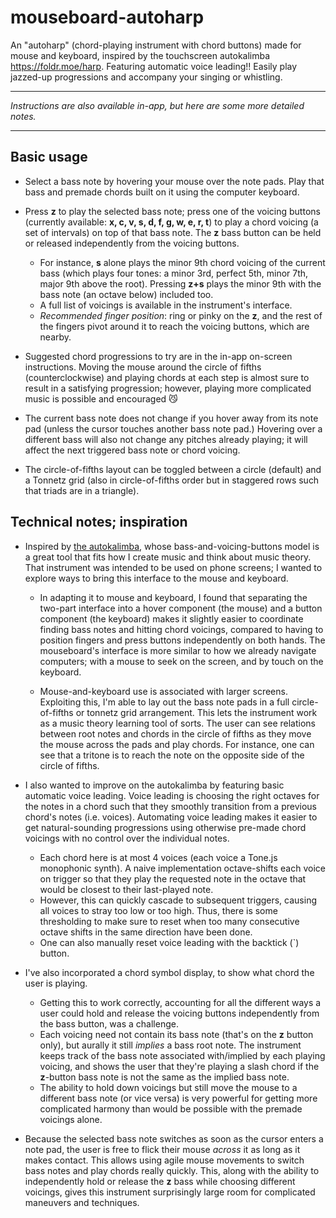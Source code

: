 # mouseboard-autoharp

An "autoharp" (chord-playing instrument with chord buttons) made for mouse and
keyboard, inspired by the touchscreen autokalimba https://foldr.moe/harp. Featuring automatic voice leading!! Easily play jazzed-up progressions and accompany your singing or whistling.

---
*Instructions are also available in-app, but here are some more detailed notes.*

---

## Basic usage
- Select a bass note by hovering your mouse over the note pads. Play that bass and premade chords built on it using the computer keyboard.

- Press **z** to play the selected bass note; press one of the voicing buttons (currently available: **x, c, v, s, d, f, g, w, e, r, t**) to play a chord voicing (a set of intervals) on top of that bass note. The **z** bass button can be held or released independently from the voicing buttons.
    - For instance, **s** alone plays the minor 9th chord voicing of the current bass (which plays four tones: a minor 3rd, perfect 5th, minor 7th, major 9th above the root). Pressing **z+s** plays the minor 9th with the bass note (an octave below) included too. 
    - A full list of voicings is available in the instrument's interface.
    - *Recommended finger position*: ring or pinky on the **z**, and the rest of the fingers pivot around it to reach the voicing buttons, which are nearby.


- Suggested chord progressions to try are in the in-app on-screen instructions. Moving the mouse around the circle of fifths (counterclockwise) and playing chords at each step is almost sure to result in a satisfying progression; however, playing more complicated music is possible and encouraged 😼

- The current bass note does not change if you hover away from its note pad (unless the cursor touches another bass note pad.) Hovering over a different bass will also not change any pitches already playing; it will affect the next triggered bass note or chord voicing.

- The circle-of-fifths layout can be toggled between a circle (default) and a Tonnetz grid (also in circle-of-fifths order but in staggered rows such that triads are in a triangle).

## Technical notes; inspiration
- Inspired by [the autokalimba](https://foldr.moe/harp), whose bass-and-voicing-buttons model is a great tool that fits how I create music and think about music theory. That instrument was intended to be used on phone screens; I wanted to explore ways to bring this interface to the mouse and keyboard.
    - In adapting it to mouse and keyboard, I found that separating the two-part interface into a hover component (the mouse) and a button component (the keyboard) makes it slightly easier to coordinate finding bass notes and hitting chord voicings, compared to having to position fingers and press buttons independently on both hands. The mouseboard's interface is more similar to how we already navigate computers; with a mouse to seek on the screen, and by touch on the keyboard.
    
    - Mouse-and-keyboard use is associated with larger screens. Exploiting this, I'm able to lay out the bass note pads in a full circle-of-fifths or tonnetz grid arrangement. This lets the instrument work as a music theory learning tool of sorts. The user can see relations between root notes and chords in the circle of fifths as they move the mouse across the pads and play chords. For instance, one can see that a tritone is to reach the note on the opposite side of the circle of fifths.

- I also wanted to improve on the autokalimba by featuring basic automatic voice leading. Voice leading is choosing the right octaves for the notes in a chord such that they smoothly transition from a previous chord's notes (i.e. voices). Automating voice leading makes it easier to get natural-sounding progressions using otherwise pre-made chord voicings with no control over the individual notes.
    - Each chord here is at most 4 voices (each voice a Tone.js monophonic synth). A naive implementation octave-shifts each voice on trigger so that they play the requested note in the octave that would be closest to their last-played note.
    - However, this can quickly cascade to subsequent triggers, causing all voices to stray too low or too high. Thus, there is some thresholding to make sure to reset when too many consecutive octave shifts in the same direction have been done.
    - One can also manually reset voice leading with the backtick (`) button.
- I've also incorporated a chord symbol display, to show what chord the user is playing. 
    - Getting this to work correctly, accounting for all the different ways a user could hold and release the voicing buttons independently from the bass button, was a challenge.
    - Each voicing need not contain its bass note (that's on the **z** button only), but aurally it still *implies* a bass root note. The instrument keeps track of the bass note associated with/implied by each playing voicing, and shows the user that they're playing a slash chord if the **z**-button bass note is not the same as the implied bass note.
    - The ability to hold down voicings but still move the mouse to a different bass note (or vice versa) is very powerful for getting more complicated harmony than would be possible with the premade voicings alone.
- Because the selected bass note switches as soon as the cursor enters a note pad, the user is free to flick their mouse *across* it as long as it makes contact. This allows using agile mouse movements to switch bass notes and play chords really quickly. This, along with the ability to independently hold or release the **z** bass while choosing different voicings, gives this instrument surprisingly large room for complicated maneuvers and techniques.
